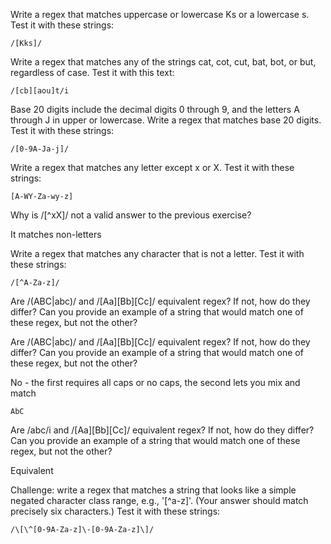 Write a regex that matches uppercase or lowercase Ks or a lowercase s. Test it with these strings:

`/[Kks]/`

Write a regex that matches any of the strings cat, cot, cut, bat, bot, or but, regardless of case. Test it with this text:

`/[cb][aou]t/i`

Base 20 digits include the decimal digits 0 through 9, and the letters A through J in upper or lowercase. Write a regex that matches base 20 digits. Test it with these strings:

`/[0-9A-Ja-j]/`

Write a regex that matches any letter except x or X. Test it with these strings:

`[A-WY-Za-wy-z]`

Why is /[^xX]/ not a valid answer to the previous exercise?

It matches non-letters

Write a regex that matches any character that is not a letter. Test it with these strings:

`/[^A-Za-z]/`

Are /(ABC|abc)/ and /[Aa][Bb][Cc]/ equivalent regex? If not, how do they differ? Can you provide an example of a string that would match one of these regex, but not the other?

Are /(ABC|abc)/ and /[Aa][Bb][Cc]/ equivalent regex? If not, how do they differ? Can you provide an example of a string that would match one of these regex, but not the other?

No - the first requires all caps or no caps, the second lets you mix and match

`AbC`

Are /abc/i and /[Aa][Bb][Cc]/ equivalent regex? If not, how do they differ? Can you provide an example of a string that would match one of these regex, but not the other?

Equivalent

Challenge: write a regex that matches a string that looks like a simple negated character class range, e.g., '[^a-z]'. (Your answer should match precisely six characters.) Test it with these strings:

`/\[\^[0-9A-Za-z]\-[0-9A-Za-z]\]/`